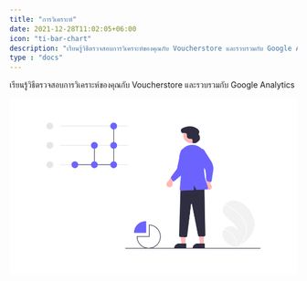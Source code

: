 ```yaml
---
title: "การวิเคราะห์"
date: 2021-12-28T11:02:05+06:00
icon: "ti-bar-chart"
description: "เรียนรู้วิธีตรวจสอบการวิเคราะห์ของคุณกับ Voucherstore และรวบรวมกับ Google Analytics"
type : "docs"
---
```


เรียนรู้วิธีตรวจสอบการวิเคราะห์ของคุณกับ Voucherstore และรวบรวมกับ Google Analytics

![image example](analytics.png "image")
